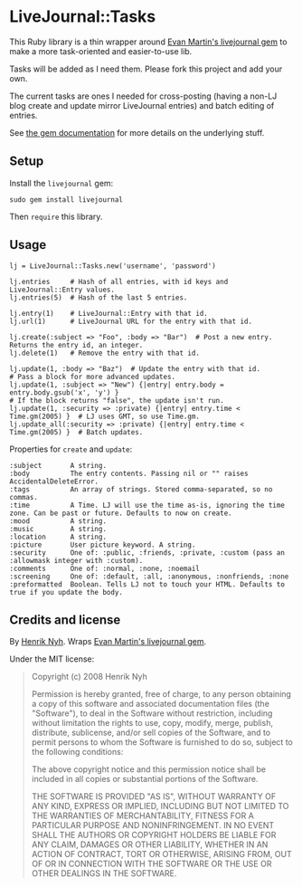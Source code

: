 # LiveJournal::Tasks

This Ruby library is a thin wrapper around [Evan Martin's livejournal gem](http://neugierig.org/software/livejournal/ruby/) to make a more task-oriented and easier-to-use lib.

Tasks will be added as I need them. Please fork this project and add your own.

The current tasks are ones I needed for cross-posting (having a non-LJ blog create and update mirror LiveJournal entries) and batch editing of entries.

See [the gem documentation](http://neugierig.org/software/livejournal/ruby/doc/) for more details on the underlying stuff.


## Setup

Install the `livejournal` gem:

    sudo gem install livejournal
    
Then `require` this library.


## Usage

    lj = LiveJournal::Tasks.new('username', 'password')

    lj.entries     # Hash of all entries, with id keys and LiveJournal::Entry values.
    lj.entries(5)  # Hash of the last 5 entries.

    lj.entry(1)    # LiveJournal::Entry with that id.
    lj.url(1)      # LiveJournal URL for the entry with that id.

    lj.create(:subject => "Foo", :body => "Bar")  # Post a new entry. Returns the entry id, an integer.
    lj.delete(1)   # Remove the entry with that id.

    lj.update(1, :body => "Baz")  # Update the entry with that id.
    # Pass a block for more advanced updates.
    lj.update(1, :subject => "New") {|entry| entry.body = entry.body.gsub('x', 'y') }
    # If the block returns "false", the update isn't run.
    lj.update(1, :security => :private) {|entry| entry.time < Time.gm(2005) }  # LJ uses GMT, so use Time.gm.
    lj.update_all(:security => :private) {|entry| entry.time < Time.gm(2005) }  # Batch updates.


Properties for `create` and `update`:

    :subject       A string.
    :body          The entry contents. Passing nil or "" raises AccidentalDeleteError.
    :tags          An array of strings. Stored comma-separated, so no commas.
    :time          A Time. LJ will use the time as-is, ignoring the time zone. Can be past or future. Defaults to now on create.
    :mood          A string.
    :music         A string.
    :location      A string.
    :picture       User picture keyword. A string.
    :security      One of: :public, :friends, :private, :custom (pass an :allowmask integer with :custom).
    :comments      One of: :normal, :none, :noemail
    :screening     One of: :default, :all, :anonymous, :nonfriends, :none
    :preformatted  Boolean. Tells LJ not to touch your HTML. Defaults to true if you update the body.


## Credits and license

By [Henrik Nyh](http://henrik.nyh.se/). Wraps [Evan Martin's livejournal gem](http://neugierig.org/software/livejournal/ruby/).

Under the MIT license:

>  Copyright (c) 2008 Henrik Nyh
>
>  Permission is hereby granted, free of charge, to any person obtaining a copy
>  of this software and associated documentation files (the "Software"), to deal
>  in the Software without restriction, including without limitation the rights
>  to use, copy, modify, merge, publish, distribute, sublicense, and/or sell
>  copies of the Software, and to permit persons to whom the Software is
>  furnished to do so, subject to the following conditions:
>
>  The above copyright notice and this permission notice shall be included in
>  all copies or substantial portions of the Software.
>
>  THE SOFTWARE IS PROVIDED "AS IS", WITHOUT WARRANTY OF ANY KIND, EXPRESS OR
>  IMPLIED, INCLUDING BUT NOT LIMITED TO THE WARRANTIES OF MERCHANTABILITY,
>  FITNESS FOR A PARTICULAR PURPOSE AND NONINFRINGEMENT. IN NO EVENT SHALL THE
>  AUTHORS OR COPYRIGHT HOLDERS BE LIABLE FOR ANY CLAIM, DAMAGES OR OTHER
>  LIABILITY, WHETHER IN AN ACTION OF CONTRACT, TORT OR OTHERWISE, ARISING FROM,
>  OUT OF OR IN CONNECTION WITH THE SOFTWARE OR THE USE OR OTHER DEALINGS IN
>  THE SOFTWARE.

